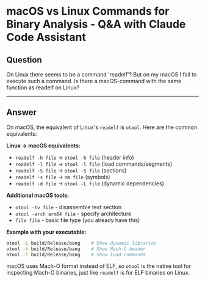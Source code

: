 # macOS vs Linux Commands for Binary Analysis - Q&A with Claude Code Assistant

## Question

On Linux there seems to be a command 'readelf'? But on my macOS I fail to execute such a command. Is there a macOS-command with the same function as readelf on Linux?

---

## Answer

On macOS, the equivalent of Linux's `readelf` is `otool`. Here are the common equivalents:

**Linux → macOS equivalents:**
- `readelf -h file` → `otool -h file` (header info)
- `readelf -l file` → `otool -l file` (load commands/segments)
- `readelf -S file` → `otool -S file` (sections)
- `readelf -s file` → `nm file` (symbols)
- `readelf -d file` → `otool -L file` (dynamic dependencies)

**Additional macOS tools:**
- `otool -tv file` - disassemble text section
- `otool -arch arm64 file` - specify architecture
- `file file` - basic file type (you already have this)

**Example with your executable:**
```bash
otool -L build/Release/bang    # Show dynamic libraries
otool -h build/Release/bang    # Show Mach-O header
otool -l build/Release/bang    # Show load commands
```

macOS uses Mach-O format instead of ELF, so `otool` is the native tool for inspecting Mach-O binaries, just like `readelf` is for ELF binaries on Linux.